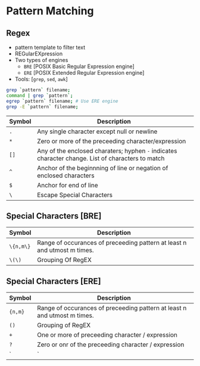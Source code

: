 # Pattern Matching

## Regex

- pattern template to filter text
- REGularEXpression
- Two types of engines
    - `BRE` [POSIX Basic Regular Expression engine]
    - `ERE` [POSIX Extended Regular Expression engine]
- Tools: [`grep`, `sed`, `awk`]

```bash
grep `pattern` filename;
command | grep `pattern`;
egrep `pattern` filename; # Use ERE engine
grep -E `pattern` filename;
```

|Symbol|Description|
|------|-----------|
|`.`|Any single character except null or newline|
|`*`|Zero or more of the preceeding character/expression|
|`[]`|Any of the enclosed charaters; hyphen `-` indicates character change. List of characters to match|
|`^`|Anchor of the beginnning of line or negation of enclosed characters|
|`$`|Anchor for end of line|
|`\`|Escape Special Characters|

## Special Characters [BRE]

|Symbol|Description|
|------|-----------|
|`\{n,m\}`|Range of occurances of preceeding pattern at least n and utmost m times.|
|`\(\)`|Grouping Of RegEX|

## Special Characters [ERE]

|Symbol|Description|
|------|-----------|
|`{n,m}`|Range of occurances of preceeding pattern at least n and utmost m times.|
|`()`|Grouping of RegEX|
|`+`|One or more of preceeding character / expression|
|`?`|Zero or onr of the preceeding character / expression|
|`|`|Logical OR over the patterns|